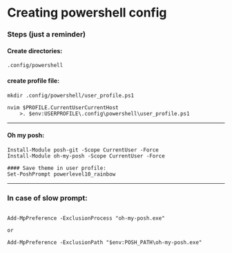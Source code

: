 # Creating powershell config

### Steps (just a reminder)

#### Create directories:

```
.config/powershell
```

#### create profile file:
```
mkdir .config/powershell/user_profile.ps1

nvim $PROFILE.CurrentUserCurrentHost
    >. $env:USERPROFILE\.config\powershell\user_profile.ps1
```
---

#### Oh my posh:
```
Install-Module posh-git -Scope CurrentUser -Force
Install-Module oh-my-posh -Scope CurrentUser -Force
```
```
#### Save theme in user profile:
Set-PoshPrompt powerlevel10_rainbow
```
---

### In case of slow prompt:
```

Add-MpPreference -ExclusionProcess "oh-my-posh.exe"

or 

Add-MpPreference -ExclusionPath "$env:POSH_PATH\oh-my-posh.exe"
```

